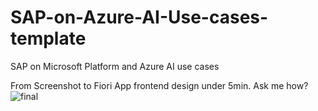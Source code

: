 # SAP-on-Azure-AI-Use-cases-template
SAP on Microsoft Platform and Azure AI use cases

From Screenshot to Fiori App frontend design under 5min. Ask me how?
![final](https://github.com/user-attachments/assets/a24e7736-0aa6-461f-8b3b-bb01a55ee14c)
